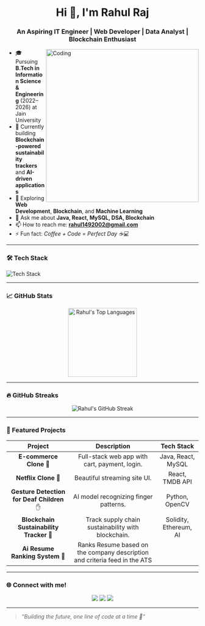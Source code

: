 <!-- Fancy GitHub Profile README for Rahul Raj -->

<h1 align="center">Hi 👋, I'm Rahul Raj</h1>
<h3 align="center">An Aspiring IT Engineer | Web Developer | Data Analyst | Blockchain Enthusiast</h3>

<img align="right" alt="Coding" width="400" src="https://media.giphy.com/media/qgQUggAC3Pfv687qPC/giphy.gif">

- 🎓 Pursuing **B.Tech in Information Science & Engineering** (2022–2026) at Jain University  
- 🔭 Currently building **Blockchain-powered sustainability trackers** and **AI-driven applications**  
- 🌱 Exploring **Web Development**, **Blockchain**, and **Machine Learning**  
- 💬 Ask me about **Java, React, MySQL, DSA, Blockchain**  
- 📫 How to reach me: **rahul1492002@gmail.com**  
- ⚡ Fun fact: *Coffee + Code = Perfect Day ☕💻*

---

### 🛠️ Tech Stack

<p align="left">
  <img src="https://skillicons.dev/icons?i=java,react,nodejs,express,mysql,cpp,html,css,js,python,git,linux" alt="Tech Stack" />
</p>

---

### 📈 GitHub Stats

<p align="center">
<!--  <img src="https://github-readme-stats.vercel.app/api?username=raaj-rahul&show_icons=true&theme=radical" alt="Rahul's GitHub Stats" height="180px"/> -->
  <img src="https://github-readme-stats.vercel.app/api/top-langs/?username=raaj-rahul&layout=compact&theme=radical" alt="Rahul's Top Languages" height="180px"/>
</p>

---

### 🔥 GitHub Streaks

<p align="center">
  <img src="https://streak-stats.demolab.com?user=raaj-rahul&theme=radical&border_radius=10" alt="Rahul's GitHub Streak" />
</p>

---

### 🚀 Featured Projects

| Project | Description | Tech Stack |
|:-------:|:------------:|:----------:|
| **E-commerce Clone** 🛒 | Full-stack web app with cart, payment, login. | Java, React, MySQL |
| **Netflix Clone** 🎥 | Beautiful streaming site UI. | React, TMDB API |
| **Gesture Detection for Deaf Children** ✋ | AI model recognizing finger patterns. | Python, OpenCV |
| **Blockchain Sustainability Tracker** 🔗 | Track supply chain sustainability with blockchain. | Solidity, Ethereum, AI |
| **Ai Resume Ranking System** 🔗 | Ranks Resume based on the company description and criteria feed in the ATS |

---

### 🌐 Connect with me!

<p align="center">
  <a href="https://www.linkedin.com/in/rahul-raj14/"><img src="https://img.shields.io/badge/LinkedIn-Connect-blue?style=for-the-badge&logo=linkedin"></a>
  <a href="**your-portfolio-link**"><img src="https://img.shields.io/badge/Portfolio-Visit-000000?style=for-the-badge&logo=About.me&logoColor=white"></a>
  <a href="mailto:rahul1492002@gmail.com"><img src="https://img.shields.io/badge/Email-Send-black?style=for-the-badge&logo=gmail&logoColor=red"></a>
</p>

---

> *“Building the future, one line of code at a time 🚀”*
